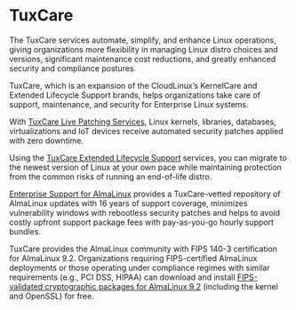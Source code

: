 # TuxCare


The TuxCare services automate, simplify, and enhance Linux operations, giving organizations more flexibility in managing Linux distro choices and versions, significant maintenance cost reductions, and greatly enhanced security and compliance postures.


TuxCare, which is an expansion of the CloudLinux’s KernelCare and Extended Lifecycle Support brands, helps organizations take care of support, maintenance, and security for Enterprise Linux systems.

With [TuxCare Live Patching Services](/live-patching-services/), Linux kernels, libraries, databases, virtualizations and IoT devices receive automated security patches applied with zero downtime.

Using the [TuxCare Extended Lifecycle Support](/extended-lifecycle-support/) services, you can migrate to the newest version of Linux at your own pace while maintaining protection from the common risks of running an end-of-life distro.

[Enterprise Support for AlmaLinux](/enterprise-support-for-almalinux/) provides a TuxCare-vetted repository of AlmaLinux updates with 16 years of support coverage, minimizes vulnerability windows with rebootless security patches and helps to avoid costly upfront support package fees with pay-as-you-go hourly support bundles.

TuxCare provides the AlmaLinux community with FIPS 140-3 certification for AlmaLinux 9.2. Organizations requiring FIPS-certified AlmaLinux deployments or those operating under compliance regimes with similar requirements (e.g., PCI DSS, HIPAA) can download and install [FIPS-validated cryptographic packages for AlmaLinux 9.2](/enterprise-support-for-almalinux/fips/) (including the kernel and OpenSSL) for free.

